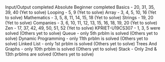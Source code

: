 Input/Output completed
Absolute Beginner completed
Basics - 20, 31, 35, 39, 40 (Yet to solve)
Looping - 5, 9 (Yet to solve)
Array - 3, 4, 5, 10, 16 (Yet to solve)
Mathematics - 3, 5, 8, 11, 14, 15, 18 (Yet to solve)
Strings - 19, 20 (Yet to solve)
Companies - 3, 6, 10, 11, 12, 13, 15, 16, 18, 19, 20 (Yet to solve)
Zen - 17, 37, 42, 49, 50, 51, 52 (Yet to solve)
KPRIET-U19CS307 - 1, 3, 5 were solved (Others yet to solve)
Queue - only 5th prblm is solved (Others yet to solve)
Dynamic Programming - only 11th prblm is solved (Others yet to solve)
Linked List - only 1st prblm is solved (Others yet to solve)
Trees And Graphs - only 10th prblm is solved (Others yet to solve)
Stack - Only 2nd & 13th prblms are solved (Others yet to solve)